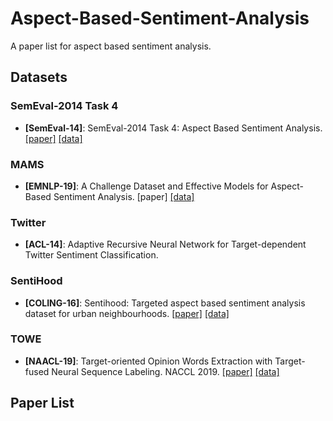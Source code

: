 # Aspect-Based-Sentiment-Analysis

A paper list for aspect based sentiment analysis.

## Datasets

### SemEval-2014 Task 4

- **[SemEval-14]**: SemEval-2014 Task 4: Aspect Based Sentiment Analysis. [[paper]](https://www.aclweb.org/anthology/S14-2004) [[data]](https://github.com/ThomasK427/aspect_extraction/tree/master/data/official_data/SemEval-2014)

### MAMS

- **[EMNLP-19]**: A Challenge Dataset and Effective Models for Aspect-Based Sentiment Analysis. [paper] [[data]](https://github.com/siat-nlp/MAMS-for-ABSA)

### Twitter

- **[ACL-14]**: Adaptive Recursive Neural Network for Target-dependent Twitter Sentiment Classification. 

### SentiHood

- **[COLING-16]**: Sentihood: Targeted aspect based sentiment analysis dataset for urban neighbourhoods. [[paper]](https://www.aclweb.org/anthology/C16-1146) [[data]](https://github.com/uclmr/jack/tree/master/data/sentihood)

### TOWE

- **[NAACL-19]**: Target-oriented Opinion Words Extraction with Target-fused Neural Sequence Labeling. NACCL 2019. [[paper]](https://www.aclweb.org/anthology/N19-1259) [[data]](https://github.com/NJUNLP/TOWE)

## Paper List

